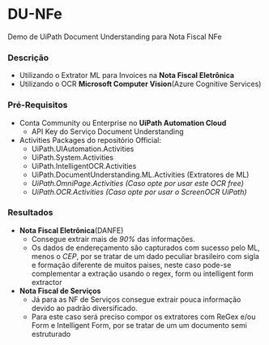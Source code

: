 # DU-NFe
Demo de UiPath Document Understanding para Nota Fiscal NFe

### Descrição
- Utilizando o Extrator ML para Invoices na __Nota Fiscal Eletrônica__
- Utilizando o OCR __Microsoft Computer Vision__(Azure Cognitive Services)
    
### Pré-Requisitos
- Conta Community ou Enterprise no __UiPath Automation Cloud__
  - API Key do Serviço Document Understanding
- Activities Packages do repositório Official:
  - UiPath.UIAutomation.Activities
  - UiPath.System.Activities
  - UiPath.IntelligentOCR.Activities
  - UiPath.DocumentUnderstanding.ML.Activities (Extratores de ML)
  - *UiPath.OmniPage.Activities (Caso opte por usar este OCR free)*
  - *UiPath.OCR.Activities (Caso opte por usar o ScreenOCR UiPath)*

  
### Resultados
- __Nota Fiscal Eletrônica__(DANFE)
  - Consegue extrair mais de *90%* das informações.
  - Os dados de endereçamento são capturados com sucesso pelo ML, menos o *CEP*, por se tratar de um dado peculiar brasileiro       com sigla e formação diferente de muitos paises, neste caso pode-se complementar a extração usando o regex, form ou           intelligent form extractor
- __Nota Fiscal de Serviços__  
  - Já para as NF de Serviços consegue extrair pouca informação devido ao padrão diversificado.
  - Para este caso será preciso compor os extratores com ReGex e/ou Form e Intelligent Form, por se tratar de um
    um documento semi estruturado
